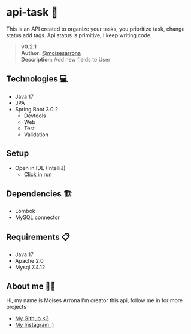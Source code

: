 # api-task 📓
This is an API created to organize your tasks, you prioritize task, change status add tags. Api status is primitive, I keep writing code.  
  
>__v0.2.1__  
__Author:__ [@moisesarrona](https://github.com/mosesarrona)  
__Description:__ Add new fields to User

## Technologies 💻
- Java 17
- JPA
- Spring Boot 3.0.2
  - Devtools
  - Web
  - Test
  - Validation

## Setup
- Open in IDE (IntelliJ)
  - Click in run

## Dependencies 🏗️
- Lombok
- MySQL connector

## Requirements 📋
- Java 17
- Apache 2.0
- Mysql 7.4.12

## About me 👨‍💻
Hi, my name is Moises Arrona I'm creator this api, follow me in for more projects

- [My Github <3](https://github.com/mosesarrona)
- [My Instagram :)](https://www.instagram.com/moisesarrona/)
